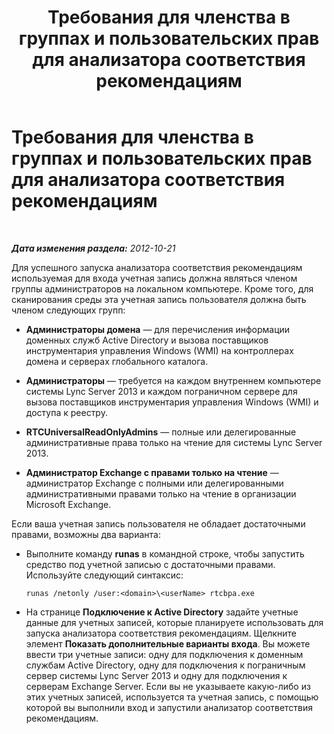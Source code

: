 ﻿---
title: Требования для членства в группах и пользовательских прав для анализатора соответствия рекомендациям
TOCTitle: Требования для членства в группах и пользовательских прав для анализатора соответствия рекомендациям
ms:assetid: f812e343-8f75-454e-b7a8-1b404e32071a
ms:mtpsurl: https://technet.microsoft.com/ru-ru/library/Gg591354(v=OCS.15)
ms:contentKeyID: 49311713
ms.date: 05/19/2016
mtps_version: v=OCS.15
ms.translationtype: HT
---

# Требования для членства в группах и пользовательских прав для анализатора соответствия рекомендациям

 

_**Дата изменения раздела:** 2012-10-21_

Для успешного запуска анализатора соответствия рекомендациям используемая для входа учетная запись должна являться членом группы администраторов на локальном компьютере. Кроме того, для сканирования среды эта учетная запись пользователя должна быть членом следующих групп:

  - **Администраторы домена** — для перечисления информации доменных служб Active Directory и вызова поставщиков инструментария управления Windows (WMI) на контроллерах домена и серверах глобального каталога.

  - **Администраторы** — требуется на каждом внутреннем компьютере системы Lync Server 2013 и каждом пограничном сервере для вызова поставщиков инструментария управления Windows (WMI) и доступа к реестру.

  - **RTCUniversalReadOnlyAdmins** — полные или делегированные административные права только на чтение для системы Lync Server 2013.

  - **Администратор Exchange с правами только на чтение** — администратор Exchange с полными или делегированными административными правами только на чтение в организации Microsoft Exchange.

Если ваша учетная запись пользователя не обладает достаточными правами, возможны два варианта:

  - Выполните команду **runas** в командной строке, чтобы запустить средство под учетной записью с достаточными правами. Используйте следующий синтаксис:
    
        runas /netonly /user:<domain>\<userName> rtcbpa.exe

  - На странице **Подключение к Active Directory** задайте учетные данные для учетных записей, которые планируете использовать для запуска анализатора соответствия рекомендациям. Щелкните элемент **Показать дополнительные варианты входа**. Вы можете ввести три учетные записи: одну для подключения к доменным службам Active Directory, одну для подключения к пограничным сервер системы Lync Server 2013 и одну для подключения к серверам Exchange Server. Если вы не указываете какую-либо из этих учетных записей, используется та учетная запись, с помощью которой вы выполнили вход и запустили анализатор соответствия рекомендациям.

